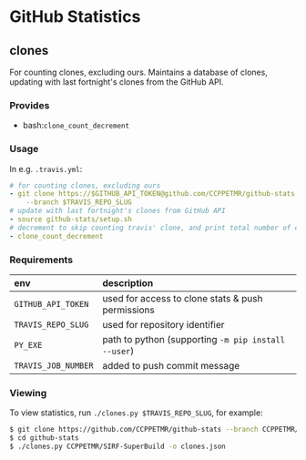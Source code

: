 # GitHub Statistics

## clones

For counting clones, excluding ours. Maintains a database of clones,
updating with last fortnight's clones from the GitHub API.

### Provides

- bash:`clone_count_decrement`

### Usage

In e.g. `.travis.yml`:

```yml
# for counting clones, excluding ours
- git clone https://$GITHUB_API_TOKEN@github.com/CCPPETMR/github-stats \
    --branch $TRAVIS_REPO_SLUG
# update with last fortnight's clones from GitHub API
- source github-stats/setup.sh
# decrement to skip counting travis' clone, and print total number of clones
- clone_count_decrement
```

### Requirements

| env | description  |
|:--|:--|
| `GITHUB_API_TOKEN`  | used for access to clone stats & push permissions |
| `TRAVIS_REPO_SLUG`  | used for repository identifier |
| `PY_EXE`            | path to python (supporting `-m pip install --user`) |
| `TRAVIS_JOB_NUMBER` | added to push commit message |

### Viewing

To view statistics, run `./clones.py $TRAVIS_REPO_SLUG`, for example:

```bash
$ git clone https://github.com/CCPPETMR/github-stats --branch CCPPETMR/SIRF-SuperBuild
$ cd github-stats
$ ./clones.py CCPPETMR/SIRF-SuperBuild -o clones.json
```
